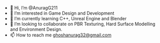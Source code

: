 - 👋 Hi, I’m @AnuragG211
- 👀 I’m interested in Game Design and Development
- 🌱 I’m currently learning C++, Unreal Engine and Blender
- 💞️ I’m looking to collaborate on PBR Texturing, Hard Surface Modelling and Environment Design.
- 📫 How to reach me ghoshanurag32@gmail.com

<!---
AnuragG211/AnuragG211 is a ✨ special ✨ repository because its `README.md` (this file) appears on your GitHub profile.
You can click the Preview link to take a look at your changes.
--->
